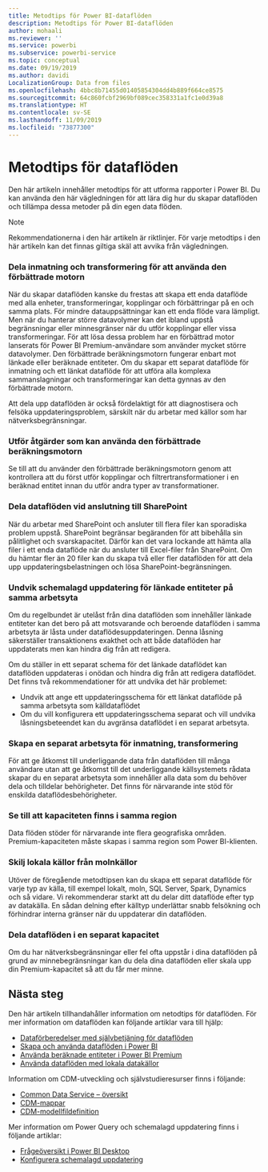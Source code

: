 ```yaml
---
title: Metodtips för Power BI-dataflöden
description: Metodtips för Power BI-dataflöden
author: mohaali
ms.reviewer: ''
ms.service: powerbi
ms.subservice: powerbi-service
ms.topic: conceptual
ms.date: 09/19/2019
ms.author: davidi
LocalizationGroup: Data from files
ms.openlocfilehash: 4bbc8b71455d01405854304dd4b889f664ce8575
ms.sourcegitcommit: 64c860fcbf2969bf089cec358331a1fc1e0d39a8
ms.translationtype: HT
ms.contentlocale: sv-SE
ms.lasthandoff: 11/09/2019
ms.locfileid: "73877300"
---
```

# <a name="dataflows-best-practice"></a>Metodtips för dataflöden

Den här artikeln innehåller metodtips för att utforma rapporter i Power BI. Du kan använda den här vägledningen för att lära dig hur du skapar dataflöden och tillämpa dessa metoder på din egen data flöden.

> [!NOTE]
> Rekommendationerna i den här artikeln är riktlinjer. För varje metodtips i den här artikeln kan det finnas giltiga skäl att avvika från vägledningen. 
> 
> 

### <a name="split-ingestion-and-transformation-to-use-the-enhanced-compute-engine"></a>Dela inmatning och transformering för att använda den förbättrade motorn

När du skapar dataflöden kanske du frestas att skapa ett enda dataflöde med alla enheter, transformeringar, kopplingar och förbättringar på en och samma plats. För mindre datauppsättningar kan ett enda flöde vara lämpligt. Men när du hanterar större datavolymer kan det ibland uppstå begränsningar eller minnesgränser när du utför kopplingar eller vissa transformeringar. För att lösa dessa problem har en förbättrad motor lanserats för Power BI Premium-användare som använder mycket större datavolymer. Den förbättrade beräkningsmotorn fungerar enbart mot länkade eller beräknade entiteter. Om du skapar ett separat dataflöde för inmatning och ett länkat dataflöde för att utföra alla komplexa sammanslagningar och transformeringar kan detta gynnas av den förbättrade motorn.

Att dela upp dataflöden är också fördelaktigt för att diagnostisera och felsöka uppdateringsproblem, särskilt när du arbetar med källor som har nätverksbegränsningar.

### <a name="perform-actions-that-can-use-the-enhanced-compute-engine"></a>Utför åtgärder som kan använda den förbättrade beräkningsmotorn

Se till att du använder den förbättrade beräkningsmotorn genom att kontrollera att du först utför kopplingar och filtrertransformationer i en beräknad entitet innan du utför andra typer av transformationer.

### <a name="split-dataflows-when-connecting-to-sharepoint"></a>Dela dataflöden vid anslutning till SharePoint

När du arbetar med SharePoint och ansluter till flera filer kan sporadiska problem uppstå. SharePoint begränsar begäranden för att bibehålla sin pålitlighet och svarskapacitet. Därför kan det vara lockande att hämta alla filer i ett enda dataflöde när du ansluter till Excel-filer från SharePoint. Om du hämtar fler än 20 filer kan du skapa två eller fler dataflöden för att dela upp uppdateringsbelastningen och lösa SharePoint-begränsningen.

### <a name="avoid-scheduling-refresh-for-linked-entities-inside-the-same-workspace"></a>Undvik schemalagd uppdatering för länkade entiteter på samma arbetsyta

Om du regelbundet är utelåst från dina dataflöden som innehåller länkade entiteter kan det bero på att motsvarande och beroende dataflöden i samma arbetsyta är låsta under dataflödesuppdateringen. Denna låsning säkerställer transaktionens exakthet och att både dataflöden har uppdaterats men kan hindra dig från att redigera. 

Om du ställer in ett separat schema för det länkade dataflödet kan dataflöden uppdateras i onödan och hindra dig från att redigera dataflödet. Det finns två rekommendationer för att undvika det här problemet: 

* Undvik att ange ett uppdateringsschema för ett länkat dataflöde på samma arbetsyta som källdataflödet
* Om du vill konfigurera ett uppdateringsschema separat och vill undvika låsningsbeteendet kan du avgränsa dataflödet i en separat arbetsyta.

### <a name="create-a-separate-workspace-for-ingestion-transformation"></a>Skapa en separat arbetsyta för inmatning, transformering

För att ge åtkomst till underliggande data från dataflöden till många användare utan att ge åtkomst till det underliggande källsystemets rådata skapar du en separat arbetsyta som innehåller alla data som du behöver dela och tilldelar behörigheter. Det finns för närvarande inte stöd för enskilda dataflödesbehörigheter.

### <a name="ensure-capacity-is-in-the-same-region"></a>Se till att kapaciteten finns i samma region

Data flöden stöder för närvarande inte flera geografiska områden. Premium-kapaciteten måste skapas i samma region som Power BI-klienten.

### <a name="separate-on-premises-sources-from-cloud-sources"></a>Skilj lokala källor från molnkällor

Utöver de föregående metodtipsen kan du skapa ett separat dataflöde för varje typ av källa, till exempel lokalt, moln, SQL Server, Spark, Dynamics och så vidare. Vi rekommenderar starkt att du delar ditt dataflöde efter typ av datakälla. En sådan delning efter källtyp underlättar snabb felsökning och förhindrar interna gränser när du uppdaterar din dataflöden.

### <a name="separate-dataflows-into-a-separate-capacity"></a>Dela dataflöden i en separat kapacitet

Om du har nätverksbegränsningar eller fel ofta uppstår i dina dataflöden på grund av minnebegränsningar kan du dela dina dataflöden eller skala upp din Premium-kapacitet så att du får mer minne.

## <a name="next-steps"></a>Nästa steg

Den här artikeln tillhandahåller information om netodtips för dataflöden. För mer information om dataflöden kan följande artiklar vara till hjälp:

* [Dataförberedelser med självbetjäning för dataflöden](service-dataflows-overview.md)
* [Skapa och använda dataflöden i Power BI](service-dataflows-create-use.md)
* [Använda beräknade entiteter i Power BI Premium](service-dataflows-computed-entities-premium.md)
* [Använda dataflöden med lokala datakällor](service-dataflows-on-premises-gateways.md)

Information om CDM-utveckling och självstudieresurser finns i följande:
* [Common Data Service – översikt ](https://docs.microsoft.com/powerapps/common-data-model/overview)
* [CDM-mappar](https://go.microsoft.com/fwlink/?linkid=2045304)
* [CDM-modellfildefinition](https://go.microsoft.com/fwlink/?linkid=2045521)


Mer information om Power Query och schemalagd uppdatering finns i följande artiklar:
* [Frågeöversikt i Power BI Desktop](desktop-query-overview.md)
* [Konfigurera schemalagd uppdatering](refresh-scheduled-refresh.md)
